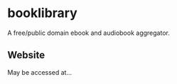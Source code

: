 # booklibrary

A free/public domain ebook and audiobook aggregator.

## Website

May be accessed at...
